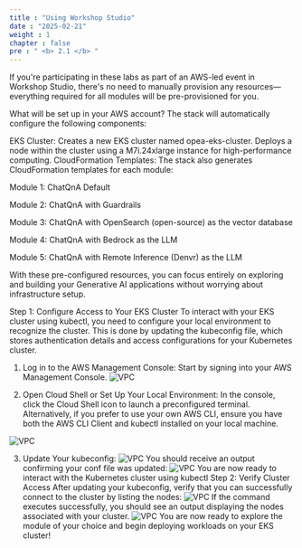 ```yaml
---
title : "Using Workshop Studio"
date : "2025-02-21"
weight : 1
chapter : false
pre : " <b> 2.1 </b> "
---
```


If you're participating in these labs as part of an AWS-led event in Workshop Studio, there's no need to manually provision any resources—everything required for all modules will be pre-provisioned for you.

What will be set up in your AWS account?
The stack will automatically configure the following components:

EKS Cluster:
Creates a new EKS cluster named opea-eks-cluster.
Deploys a node within the cluster using a M7i.24xlarge instance for high-performance computing.
CloudFormation Templates:
The stack also generates CloudFormation templates for each module:

Module 1: ChatQnA Default

Module 2: ChatQnA with Guardrails

Module 3: ChatQnA with OpenSearch (open-source) as the vector database

Module 4: ChatQnA with Bedrock as the LLM

Module 5: ChatQnA with Remote Inference (Denvr) as the LLM

With these pre-configured resources, you can focus entirely on exploring and building your Generative AI applications without worrying about infrastructure setup.

Step 1: Configure Access to Your EKS Cluster
To interact with your EKS cluster using kubectl, you need to configure your local environment to recognize the cluster. This is done by updating the kubeconfig file, which stores authentication details and access configurations for your Kubernetes cluster.
1. Log in to the AWS Management Console:
Start by signing into your AWS Management Console.
![VPC](10000/images/2/image001.png)

2. Open Cloud Shell or Set Up Your Local Environment:
In the console, click the Cloud Shell icon to launch a preconfigured terminal.
Alternatively, if you prefer to use your own AWS CLI, ensure you have both the AWS CLI Client and kubectl installed on your local machine.

![VPC](10000/images/2/image002.png)

3. Update Your kubeconfig:
![VPC](10000/images/2/image004.png)
You should receive an output confirming your conf file was updated:
![VPC](10000/images/2/image005.png)
You are now ready to interact with the Kubernetes cluster using kubectl
Step 2: Verify Cluster Access
After updating your kubeconfig, verify that you can successfully connect to the cluster by listing the nodes:
![VPC](10000/images/2/image006.png)
If the command executes successfully, you should see an output displaying the nodes associated with your cluster.
![VPC](10000/images/2/image007.png)
You are now ready to explore the module of your choice and begin deploying workloads on your EKS cluster!
